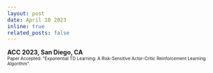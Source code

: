 ```yaml
---
layout: post
date: April 10 2023
inline: true
related_posts: false
---
```


<b> ACC 2023, San Diego, CA </b>
<br> <font size="1">Paper Accepted: "Exponential TD Learning: A Risk-Sensitive Actor-Critic Reinforcement Learning Algorithm".</font> 

